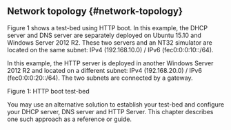 ## Network topology {#network-topology}

Figure 1 shows a test-bed using HTTP boot. In this example, the DHCP server and DNS server are separately deployed on Ubuntu 15.10 and Windows Server 2012 R2\. These two servers and an NT32 simulator are located on the same subnet: IPv4 (192.168.10.0) / IPv6 (fec0:0:0:10::/64).

In this example, the HTTP server is deployed in another Windows Server 2012 R2 and located on a different subnet: IPv4 (192.168.20.0) / IPv6 (fec0:0:0:20::/64). The two subnets are connected by a gateway.

Figure 1: HTTP boot test-bed

You may use an alternative solution to establish your test-bed and configure your DHCP server, DNS server and HTTP Server. This chapter describes one such approach as a reference or guide.